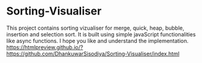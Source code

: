 # Sorting-Visualiser
This project contains sorting vizualiser for merge, quick, heap, bubble, insertion and selection sort. It is built using simple javaScript functionalities like async functions. I hope you like and understand the implementation.    
https://htmlpreview.github.io/?https://github.com/DhankuwarSisodiya/Sorting-Visualiser/index.html
